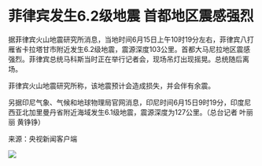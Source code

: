 

# 菲律宾发生6.2级地震 首都地区震感强烈

据菲律宾火山地震研究所消息，当地时间6月15日上午10时19分左右，菲律宾八打雁省卡拉塔甘市附近发生6.2级地震，震源深度103公里。首都大马尼拉地区震感强烈。菲律宾总统马科斯当时正在举行记者会，现场吊灯出现摇晃。总统随后离场。

菲律宾火山地震研究所称，该地震预计会造成损失，并会伴有余震。

另据印尼气象、气候和地球物理局官网消息，印尼时间6月15日9时19分，印度尼西亚北加里曼丹省附近海域发生6.1级地震，震源深度为127公里。（总台记者
叶丽丽 黄铮铮）

来源：央视新闻客户端

![](https://inews.gtimg.com/om_bt/OYVywP-x_9PDrsopeaxfgZKCbD3ACeE2sYvkljr5EPfH4AA/1000)

